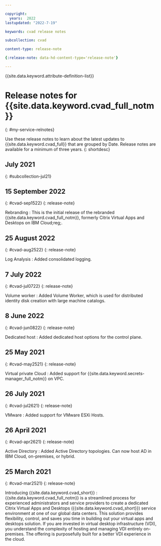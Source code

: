 ```yaml
---

copyright:
  years:  2022
lastupdated: "2022-7-19"

keywords: cvad release notes

subcollection: cvad

content-type: release-note

{:release-note: data-hd-content-type='release-note'}

---
```


<!-- keywords values above are place holders. Actual values should be pulled from the release notes entries. -->

{{site.data.keyword.attribute-definition-list}}

<!-- You must add the release-note content type in your attribute definitions AND to each release note H2. This will ensure that the release note entry is pulled into the notifications library. -->

# Release notes for {{site.data.keyword.cvad_full_notm}}
{: #my-service-relnotes}

<!-- The title of your H1 should be Release notes for _service-name_, where _service-name_ is the non-trademarked short version keyref. Include your service name as a search keyword at the top of your Markdown file. See the example keywords above. -->

Use these release notes to learn about the latest updates to {{site.data.keyword.cvad_full}} that are grouped by Date. Release notes are available for a minimum of three years.
{: shortdesc}


## July 2021
{: #subcollection-jul21}

<!-- placeholder
### 29 July 2022
{: #cvad-jul2922}
{: release-note}

Log Analysis
:   Added centralized logging.

-->

## 15 September 2022
{: #cvad-sep1522}
{: release-note}

Rebranding
:   This is the initial release of the rebranded {{site.data.keyword.cvad_full_notm}}, formerly Citrix Virtual Apps and Desktops on IBM Cloud;reg;. 

## 25 August 2022
{: #cvad-aug2522}
{: release-note}

Log Analysis
:   Added consolidated logging.


## 7 July 2022
{: #cvad-jul0722}
{: release-note}

Volume worker
:   Added Volume Worker, which is used for distributed identity disk creation with large machine catalogs.

## 8 June 2022
{: #cvad-jun0822}
{: release-note}

Dedicated host
:   Added dedicated host options for the control plane.


## 25 May 2021
{: #cvad-may2521}
{: release-note}

Virtual private Cloud
:   Added support for {{site.data.keyword.secrets-manager_full_notm}} on VPC.  


## 26 July 2021
{: #cvad-jul2621}
{: release-note}

VMware
:   Added support for VMware ESXi Hosts.  

## 26 April 2021
{: #cvad-apr2621}
{: release-note}

Active Directory
:   Added Active Directory topologies.  Can now host AD in IBM Cloud, on-premises, or hybrid.

## 25 March 2021
{: #cvad-mar2521}
{: release-note}

Introducing {{site.data.keyword.cvad_short}}
:   {{site.data.keyword.cvad_full_notm}} is a streamlined process for experienced administrators and service providers to create a dedicated Citrix Virtual Apps and Desktops ({{site.data.keyword.cvad_short}}) service environment at one of our global data centers. This solution provides flexibility, control, and saves you time in building out your virtual apps and desktops solution. If you are invested in virtual desktop infrastructure (VDI), you understand the complexity of hosting and managing VDI entirely on-premises. The offering is purposefully built for a better VDI experience in the cloud.
